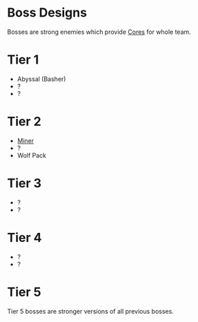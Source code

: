 # Boss Designs

Bosses are strong enemies which provide [Cores](../Item/Core.md) for whole team.

# Tier 1

- Abyssal (Basher)
- ?
- ?

# Tier 2

- [Miner](Miner.md)
- ?
- Wolf Pack

# Tier 3

- ?
- ?

# Tier 4

- ?
- ?

# Tier 5

Tier 5 bosses are stronger versions of all previous bosses.
